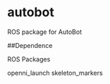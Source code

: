 autobot
=======

ROS package for AutoBot

##Dependence

ROS Packages

  openni_launch
  skeleton_markers 
